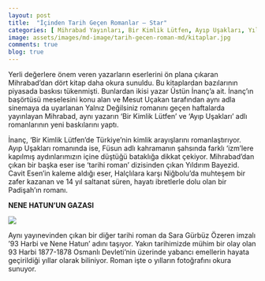 ```yaml
---
layout: post
title:  "İçinden Tarih Geçen Romanlar – Star"
categories: [ Mihrabad Yayınları, Bir Kimlik Lütfen, Ayıp Uşakları, Yıldırım Beyazıd, 93 Harbi ve Nene Hatun, ]
image: assets/images/md-image/tarih-gecen-roman-md/kitaplar.jpg 
comments: true
blog: true
---
```


Yerli değerlere önem veren yazarların eserlerini ön plana çıkaran Mihrabad’dan dört kitap daha okura sunuldu. Bu kitaplardan bazılarının piyasada baskısı tükenmişti. Bunlardan ikisi yazar Üstün İnanç’a ait. İnanç’ın başörtüsü meselesini konu alan ve Mesut Uçakan tarafından aynı adla sinemaya da uyarlanan Yalnız Değilsiniz romanını geçen haftalarda yayınlayan Mihrabad, aynı yazarın ‘Bir Kimlik Lütfen’ ve ‘Ayıp Uşakları’ adlı romanlarının yeni baskılarını yaptı.

İnanç, ‘Bir Kimlik Lütfen’de Türkiye’nin kimlik arayışlarını romanlaştırıyor. Ayıp Uşakları romanında ise, Füsun adlı kahramanın şahsında farklı ‘izm’lere kapılmış aydınlarımızın içine düştüğü bataklığa dikkat çekiyor. Mihrabad’dan çıkan bir başka eser ise ‘tarihi roman’ dizisinden çıkan Yıldırım Bayezid. Cavit Esen’in kaleme aldığı eser, Halçlılara karşı Niğbolu’da muhteşem bir zafer kazanan ve 14 yıl saltanat süren, hayatı ibretlerle dolu olan bir Padişah’ın romanı.

**NENE HATUN’UN GAZASI**

![](assets/images/md-image/tarih-gecen-roman-md/nene-hatun.jpg)

Aynı yayınevinden çıkan bir diğer tarihi roman da Sara Gürbüz Özeren imzalı ’93 Harbi ve Nene Hatun’ adını taşıyor. Yakın tarihimizde mühim bir olay olan 93 Harbi 1877-1878 Osmanlı Devleti’nin üzerinde yabancı emellerin hayata geçirildiği yıllar olarak biliniyor. Roman işte o yılların fotoğrafını okura sunuyor.